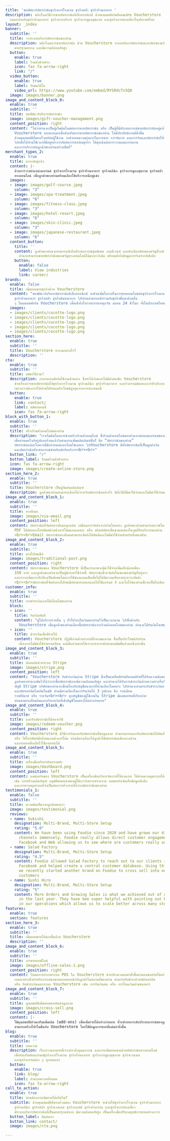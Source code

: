 ```yaml
---
title: 'ซอฟต์แวร์บัตรกำนัลธุรกิจการโรงแรม ธุรกิจสปา ธุรกิจร้านอาหาร '
description: พลิกโฉมวิธีการขายบัตรกำนัลอิเล็กทรอนิกส์ ด้วยแพลตฟอร์มอีคอมเมิร์ซ Voucherstore
  เหมาะสำหรับธุรกิจร้านอาหาร ธุรกิจการบริการ ธุรกิจการดูแลสุขภาพ และธุรกิจการท่องเที่ยวในประเทศไทย
layout: _index
banner:
  subtitle: ''
  title: วางระบบบริหารบัตรกำนัลของท่าน
  description: พลิกโฉมการขายบัตรกำนัล ด้วย Voucherstore ระบบบริหารบัตรกำนัลและบัตรของขวัญอิเล็กทรอนิกส์
    มาตรฐานสากล และมีความปลอดภัยสูง
  button:
    enable: true
    label: ร้านค้าตัวอย่าง
    icon: fas fa-arrow-right
    link: "/"
  video_button:
    enable: true
    label: รับชมวิดีโอ
    video_url: https://www.youtube.com/embed/RYSRdcTv5Q8
  image: images/banner.png
image_and_content_block_0:
  enable: true
  subtitle: ''
  title: ซอฟต์แวร์บริหารบัตรกำนัล
  image: images/gift-voucher-management.png
  content_position: right
  content: "ไม่ว่าท่านจะเป็นผู้เริ่มต้นใหม่ต่อการขายบัตรกำนัล หรือ เป็นผู้ที่มีประสบการณ์ขายบัตรกำนัลอยู่แล้ว
    Voucherstore ออกแบบมาเพื่อส่งเสริมการขายบัตรกำนัลของท่าน ให้มีประสิทธิภาพดียิ่งขึ้น
    ด้วยคุณสมบัติที่ตอบโจทย์ต่อผู้ใช้งาน จะช่วยลดความยุ่งยากในการขาย การจัดการ และการรับแลกบัตรกำนัลให้จัดการได้อย่างรวดเร็ว
    \nเพื่อให้ท่านใช้เวลาที่มีอยู่อย่างจำกัดต่อการดำเนินธุรกิจ ได้มุ่งเน้นต่อการวางแผนการตลาด
    และการบริการต่อลูกค้าของท่านอย่างเต็มที่"
merchant_types_2:
  enable: true
  title: ยกระดับธุรกิจ
  content: |-
    ด้วยการวางตำแหน่งแบรนด์ ธุรกิจการโรงแรม ธุรกิจร้านอาหาร ธุรกิจคลินิก ธุรกิจการดูแลสุขภาพ ธุรกิจสปา ธุรกิจกอล์ฟ และธุรกิจนันทนาการ
    ทางออนไลน์ เพื่อลูกค้าของท่านพร้อมเลือกใช้บริการเหนือคู่แข่ง
  images:
  - image: images/golf-course.jpeg
    column: "3"
  - image: images/spa-treatment.jpeg
    column: "6"
  - image: images/fitness-class.jpeg
    column: "3"
  - image: images/hotel-resort.jpeg
    column: "6"
  - image: images/skin-clinic.jpeg
    column: "3"
  - image: images/japanese-restaurant.jpeg
    column: "6"
  content_button:
    title: ''
    content: ลูกค้าของท่านจะสามารถเข้าถึงประสบการณ์สุดพิเศษ งานอีเวนท์ และตัวเลือกบัตรของขวัญที่จะช่วยให้แบรนด์ของท่านก้าวสู่แถวหน้าในอุตสาหกรรม
      ท่านจะสามารถขายบัตรกำนัลของขวัญทางออนไลน์ได้มากกว่าเดิม พร้อมเข้าถึงข้อมูลการวิเคราะห์เชิงลึก
    button:
      enable: false
      label: View industries
      link: career/
brands:
  enable: false
  title: เพิ่มยอดขายธุรกิจด้วย Voucherstore
  content: "ซอฟต์แวร์บริหารบัตรกำนัลอิเล็กทรอนิกส์ จะช่วยเพิ่มโอกาสในการขายออนไลน์ต่อธุรกิจการโรงแรม
    ธุรกิจร้านอาหาร ธุรกิจสปา ธุรกิจนันทนาการ \nท่านสามารถเข้าร่วมกับธุรกิจชั้นนำด้านอื่น
    ๆ ในแพลตฟอร์ม Voucherstore เพื่อเข้าถึงโอกาสการขายทุกวัน ตลอด 24 ชั่วโมง ทั้งในประเทศไทยและขยายไปทั่วโลก"
  images:
  - images/clients/cocotte-logo.png
  - images/clients/cocotte-logo.png
  - images/clients/cocotte-logo.png
  - images/clients/cocotte-logo.png
  - images/clients/cocotte-logo.png
section_here:
  enable: true
  subtitle: ''
  title: Voucherstore ทำงานอย่างไร?
  description: ''
cta:
  enable: true
  subtitle: ''
  title: สมัครใช้งาน!
  description: กรอกแบบฟอร์มใช้งานด้านล่าง ซึ่งทำได้ง่ายและไม่มีค่าสมาชิก Voucherstore
    ช่วยเรื่องการขายบัตรกำนัลให้ธุรกิจการโรงแรม ธุรกิจคลินิก ธุรกิจร้านอาหาร และกิจกรรมนันทนาการทั่วประเทศไทย
    เพราะเราต้องการให้ท่านได้รับผลประโยชน์สูงสุดจากการนำเสนอนี้
  button:
    enable: true
    link: contact/
    label: สมัครตอนนี้
    icon: fas fa-arrow-right
block_with_button_1:
  enable: true
  subtitle: ''
  title: สร้างร้านค้าออนไลน์ของท่าน
  description: "เราเริ่มต้นโดยการช่วยสร้างร้านค้าออนไลน์ ซึ่งร้านค้าออนไลน์ของท่านจะต่อยอดแบรนด์ของท่านที่มาพร้อมโลโก้และคอนเทนท์ของท่าน\L<br><br>
    เมื่อท่านพอใจกับรูปแบบร้านแล้วจึงสามารถเพิ่มผลิตภัณฑ์ซึ่งก็ คือ “บัตรกำนัลของท่าน”
    บัตรกำนัลแต่ละใบควรมีข้อกำหนดและเงื่อนไขเฉพาะ \nVoucherstore มีทั้งบัตรกำนัลที่เป็นมูลค่าเงิน
    และบัตรกำนัลประสบการณ์สำหรับเข้ารับบริการ<br><br>"
  button_link: "/"
  button_label: รับชมร้านค้าตัวอย่าง
  icon: fas fa-arrow-right
  image: images/create-online-store.png
section_here_2:
  enable: true
  subtitle: ''
  title: Voucherstore เป็นผู้จัดส่งผลิตภัณฑ์
  description: ลูกค้าของท่านสามารถเลือกได้ว่าจะรับบัตรกำนัลอย่างไร มีทั้งวิธีที่มีค่าใช้จ่ายและไม่มีค่าใช้จ่ายของการจัดส่ง
image_and_content_block_1:
  enable: true
  subtitle: ''
  title: ทางอีเมล
  image: images/via-email.png
  content_position: left
  content: บัตรกำนัลที่จัดส่งทางอีเมลทุกฉบับ เสมือนการจัดส่งจากท่านโดยตรง ลูกค้าของท่านสามารถดาวน์โหลดไฟล์
    PDF ใช้บัตรทางโทรศัพท์ด้วยคิวอาร์โค้ดแบบเฉพาะ หรือ พรินท์บัตรเพื่อนำมาแสดงในจุดที่รับบริการของท่าน
    <br><br>Email บัตรกำนัลทางอีเมลสามารถจัดส่งได้ทันทีและไม่มีค่าใช้จ่ายสำหรับทั้งสองฝ่าย
image_and_content_block_2:
  enable: true
  subtitle: ''
  title: ทางไปรษณีย์
  image: images/traditional-post.png
  content_position: right
  content: บัตรกำนัลของ Voucherstore ที่เป็นกระดาษจะมีค่าใช้จ่ายเพิ่มเล็กน้อยเพียง
    150 บาท และลูกค้าของท่านจะเป็นผู้ชำระค่าใช้จ่ายนี้ บัตรกำนัลนี้จะจัดส่งในซองของขวัญที่หรูหรา
    และเราจะเพิ่มการปกป้องเป็นพิเศษโดยการใช้ซองแบบแข็งเพื่อไม่ให้มีความเสียหายระหว่างจัดส่ง
    <br><br>บัตรกำนัลที่จัดส่งทางไปรษณีย์สามารถออกแบบให้ใช้แบรนด์ สี และโลโก้ของท่านซึ่งจะเป็นไอเดียการออกแบบของกำนัลที่ดีเยี่ยม
customer_info:
  enable: true
  subtitle: ''
  title: การชำระเงินภายใต้เงื่อนไขของท่าน
  block:
  - icon: ''
    title: รับเงินทันที
    content: "ผู้ให้บริการรายอื่น ๆ ทั่วไปจะเก็บเงินของท่านไว้เป็นเวลานาน \nซึ่งต่างกับ
      Voucherstore เมื่อลูกค้าของท่านเลือกซื้อบัตรกำนัลจากร้านค้าออนไลน์ของท่าน ท่านจะได้รับเงินในทันทีเมื่อการสั่งซื้อเสร็จสิ้น"
  - icon: ''
    title: ชำระเงินเมื่อมีรายได้
    content: Voucherstore ปฏิบัติงานด้วยระบบที่อิงตามผลงาน ซึ่งเป็นประโยชน์กับท่าน
      เนื่องจากไม่มีค่าใช้จ่ายรายเดือน แต่เมื่อท่านขายได้เราจะทำการหักค่าคอมมิชชั่นส่วนหนึ่งเท่านั้น
image_and_content_block_3:
  enable: true
  subtitle: ''
  title: ปลอดภัยด้วยระบบ Stripe
  image: images/stripe.png
  content_position: left
  content: "Voucherstore รับชำระเงินผ่าน Stripe ซึ่งเป็นแพล็ตฟอร์มอีคอมเมิร์ซที่ได้รับความนิยมทั่วโลก
    ลูกค้าของท่านจะมั่นใจได้ว่าการซื้อบัตรกำนัลจะมีความปลอดภัยสูง และท่านจะได้รับการชำระเงินด้วยความราบรื่น\L<br><br>
    บัญชี Stripe บริษัทของท่านจะเชื่อมโยงกับบัญชีธนาคารที่ท่านเลือกโดยตรง \nท่านจะสามารถรับชำระเงินทางคิวอาร์
    และบัตรเครดิตโดยอัตโนมัติ ท่านมีทางเลือกในการรับเงินได้ 3 รูปแบบ คือ รายเดือน
    รายสัปดาห์ หรือ รายวัน<br><br> ทุกบัญชีของผู้ใช้งานใน Stripe มีแดชบอร์ดที่เรียบง่าย
    ท่านสามารถล็อคอินและบริหารเงินที่เข้าบัญชีโดยตรงได้อย่างง่ายดาย"
image_and_content_block_4:
  enable: true
  subtitle: ''
  title: แลกรับบัตรกำนัลได้หลายวิธี
  image: images/redeem-voucher.png
  content_position: right
  content: Voucherstore มีวิธีการรับแลกรับบัตรกำนัลที่ชาญฉลาด ท่านสามารถแลกรับบัตรกำนัลได้ทันทีทางแดชบอร์ด
    หรือ ใช้โทรศัพท์มือถือสแกนคิวอาร์โค้ด ท่านมีทางเลือกให้ลูกค้าใช้บัตรกำนัลเพียงบางส่วน
    และยกยอดที่เหลือไว้ใช้ภายหลังได้
image_and_content_block_5:
  enable: true
  subtitle: ''
  title: เครื่องมือบริหารอันทรงพลัง
  image: images/dashboard.png
  content_position: left
  content: แดชบอร์ดของ Voucherstore เป็นเครื่องมือบริหารจัดการที่ใช้งานง่าย ให้ท่านควบคุมระบบได้อย่างสมบูรณ์
    เช่น การสร้างผลิตภัณฑ์ อนุมัติตำแหน่งของผู้ใช้การวิเคราะห์รายงาน แดชบอร์ดจัดเก็บข้อมูลเชิงลึก
    และการควบคุมระบบที่จำเป็นต่อการสร้างรายได้จากบัตรกำนัลของท่าน
testimonials_1:
  enable: false
  subtitle: ''
  title: ความคิดเห็นจากลูกค้าของเรา
  image: images/testimonial.png
  reviews:
  - name: Sukishi
    designation: Multi-Brand, Multi-Store Setup
    rating: "5.0"
    content: We have been using Foodie since 2020 and have grown our direct delivery
      channels immensely. Foodie really allows direct customer engagement across LINE,
      Facebook and Web allowing us to see where are customers really are.
  - name: Salad Factory
    designation: Multi-Brand, Multi-Store Setup
    rating: "4.5"
    content: Foodie allowed Salad Factory to reach out to our clients in LINE and
      Facebook and helped create a central customer database. Using this advantage,
      we recently started another brand on Foodie to cross sell into our existing
      customers
  - name: Sushi Hiro
    designation: Multi-Brand, Multi-Store Setup
    rating: "5"
    content: More Orders and Growing Sales is what we achieved out of using Foodie
      in the last year. They have bee super helpful with pointing out bottlenecks
      in our operations which allows us to scale better across many stores.
features:
  enable: true
  section: features
section_here_3:
  enable: true
  subtitle: ''
  title: เพิ่มยอดขายให้มากขึ้นด้วย Voucherstore
  description: ''
image_and_content_block_6:
  enable: true
  subtitle: ''
  title: การขายออฟไลน์
  image: images/offline-sales-1.png
  content_position: right
  content: โหมดการทำงานระบบ POS ใน Voucherstore ช่วยประมวลผลคำสั่งซื้อผ่านแดชบอร์ดได้อย่างรวดเร็ว
    เหมาะอย่างยิ่งสำหรับการเสนอขายแบบพบหน้ากับลูกค้าในสถานที่ของท่าน สามารถรับชำระด้วยบัตรเครดิต
    หรือ รับชำระเงินนอกระบบ Voucherstore เช่น การรับเงินสด หรือ การโอนเงินผ่านธนาคาร
image_and_content_block_7:
  enable: true
  subtitle: ''
  title: คุณสมบัติเพิ่มยอดขายอันชาญฉลาด
  image: images/cross-sell.png
  content_position: left
  content: |-
    ใช้คุณสมบัติส่วนเสริมเพิ่มเติม (add-ons) เพื่อเพิ่มรายได้อย่างง่ายดาย ที่จะช่วยยกระดับประสบการณ์ของลูกค้า เมื่อท่านเสนอขายบัตรกำนัลทางออนไลน์ และจะช่วยสื่อสารให้แบรนด์ของท่านเป็นที่รู้จักไปทั่วประเทศ ทีมงานการตลาดของท่าน
    สามารถสร้างโปรโมชั่นกับ Voucherstore โดยใช้ข้อมูลการขายที่แม่นยำยิ่งขึ้น
blog:
  enable: true
  subtitle: ''
  title: บทความ
  description: เรื่องราวมากมายที่เรากล่าวถึงอุดมการณ์ และการเพิ่มยอดขายด้วยบัตรกำนัลทางออนไลน์
    เพื่อส่งเสริมต่อแบรนด์ธุรกิจการโรงแรม ธุรกิจร้านอาหาร ธุรกิจการดูแลสุขภาพ ธุรกิจเวลเนส
    และธุรกิจกรรมต่าง ๆ ทุกหนแห่ง
  button:
    enable: true
    link: blog/
    label: อ่านบทความทั้งหมด
    icon: fas fa-arrow-right
call_to_action:
  enable: true
  title: ท่านต้องการเพิ่มรายได้หรือไม่?
  subtitle: ด้วยคุณสมบัติที่ครบถ้วนของ Voucherstore จะช่วยให้ธุรกิจการโรงแรม ธุรกิจร้านอาหาร
    ธุรกิจคลินิก ธุรกิจสปา ธุรกิจเวลเนส ธุรกิจกอล์ฟ ธุรกิจกิจกรรม และธุรกิจการท่องเที่ยว
    มีระบบบริหารบัตรกำนัลที่เป็นมาตรฐานสากล มีความปลอดภัยสูง เป็นเครื่องมือปรับกลยุทธ์การขายอย่างถาวร
  button_label: ติดต่อเรา
  button_link: contact/
  image: images/cta.png

---
```

